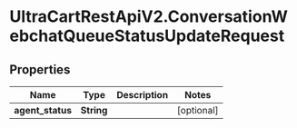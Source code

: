 # UltraCartRestApiV2.ConversationWebchatQueueStatusUpdateRequest

## Properties
Name | Type | Description | Notes
------------ | ------------- | ------------- | -------------
**agent_status** | **String** |  | [optional] 


